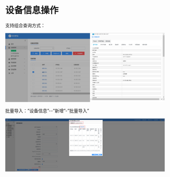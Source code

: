 # 设备信息操作

支持组合查询方式：

![-w2020](../assets/image006.png)

批量导入：”设备信息”--”新增”-”批量导入”

![-w2020](../assets/image007.png)
